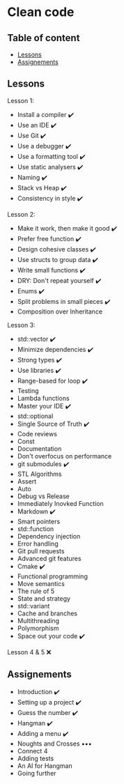 #  Clean code

## Table of content

  - [Lessons](#lessons)
  - [Assignements](#assignements)

## Lessons

Lesson 1:

- Install a compiler :heavy_check_mark:
- Use an IDE :heavy_check_mark:
- Use Git :heavy_check_mark:
- Use a debugger :heavy_check_mark:
- Use a formatting tool :heavy_check_mark:
- Use static analysers :heavy_check_mark:
- Naming :heavy_check_mark:
- Stack vs Heap :heavy_check_mark:
- Consistency in style :heavy_check_mark:

Lesson 2:
- Make it work, then make it good :heavy_check_mark:
- Prefer free function :heavy_check_mark:
- Design cohesive classes :heavy_check_mark:
- Use structs to group data :heavy_check_mark:
- Write small functions :heavy_check_mark:
- DRY: Don't repeat yourself :heavy_check_mark:
- Enums :heavy_check_mark:
- Split problems in small pieces :heavy_check_mark:
- Composition over Inheritance

Lesson 3:
- std::vector :heavy_check_mark:
- Minimize dependencies :heavy_check_mark:
- Strong types :heavy_check_mark:
- Use libraries :heavy_check_mark:
- Range-based for loop :heavy_check_mark:
- Testing
- Lambda functions
- Master your IDE :heavy_check_mark:
- std::optional
- Single Source of Truth :heavy_check_mark:
- Code reviews
- Const
- Documentation
- Don't overfocus on performance
- git submodules :heavy_check_mark:
- STL Algorithms
- Assert
- Auto
- Debug vs Release
- Immediately Inovked Function
- Markdown :heavy_check_mark:
- Smart pointers
- std::function
- Dependency injection
- Error handling
- Git pull requests
- Advanced git features
- Cmake :heavy_check_mark:
- Functional programming
- Move semantics
- The rule of 5
- State and strategy
- std::variant
- Cache and branches
- Multithreading
- Polymorphism
- Space out your code :heavy_check_mark:

Lesson 4 & 5 :x:


## Assignements

- Introduction :heavy_check_mark:
- Setting up a project :heavy_check_mark:
- Guess the number :heavy_check_mark:
- Hangman :heavy_check_mark:
- Adding a menu :heavy_check_mark:
- Noughts and Crosses :black_small_square::black_small_square::black_small_square:
- Connect 4 
- Adding tests 
- An AI for Hangman 
- Going further 